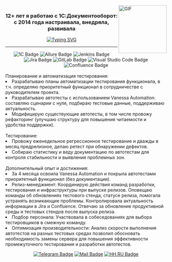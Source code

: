  <!-- Heading -->
<!-- code gif-->
<img align="right" alt="GIF" src="https://media.giphy.com/media/v1.Y2lkPTc5MGI3NjExMjJ5aTdsNzQ4ZWhxcmN3aHZ0eXl4NmdodGsyZ2Nrem96MHd5Mml3ZyZlcD12MV9pbnRlcm5hbF9naWZfYnlfaWQmY3Q9Zw/ICbFPEIE96f89zWIWO/giphy.gif" width="150" />
<h3 align="center">12+ лет я работаю с 1С:Документооборот:<br>с 2014 года настраивала, внедряла, развивала</h3>

<div align="center"><a href="https://git.io/typing-svg"><img src="https://readme-typing-svg.demolab.com?font=Open+Sans&weight=600&size=22&duration=2800&color=109ACA&center=true&vCenter=true&multiline=true&width=435&lines=%D1%81+2022+%D0%B3%D0%BE%D0%B4%D0%B0+%D0%BF%D0%B5%D1%80%D0%B5%D1%88%D0%BB%D0%B0+%D0%B2+%D1%82%D0%B5%D1%81%D1%82%D0%B8%D1%80%D0%BE%D0%B2%D0%B0%D0%BD%D0%B8%D0%B5" alt="Typing SVG" /></a></div>

<!-- About section -->
---

<div align="center">
<img src="https://img.shields.io/badge/1C-e9eb27?style=for-the-badge&logo=1C&logoColor=white" alt="1C Badge" /> <img src="https://img.shields.io/badge/Allure-E6007A?style=for-the-badge&logo=allure&logoColor=white" alt="Allure Badge" /> <img src="https://img.shields.io/badge/Jenkins-%232C5263.svg?style=for-the-badge&logo=jenkins&logoColor=white" alt="Jenkins Badge" /> <img src="https://img.shields.io/badge/Jira-%230A0FFF.svg?style=for-the-badge&logo=jira&logoColor=white" alt="Jira Badge" /> <img src="https://img.shields.io/badge/GitLab-blue?style=for-the-badge&logo=gitLab&logoColor=white" alt="GitLab Badge" /> <img src="https://img.shields.io/badge/VS Code-0078d7.svg?style=for-the-badge&logo=visualstudiocode&logoColor=white" alt="Visual Studio Code Badge" /> <img src="https://img.shields.io/badge/Confluence-%23172BF4.svg?style=for-the-badge&logo=confluence&logoColor=white" alt="Confluence Badge" /></div>

<!-- About section: END -->

<!-- Skills-->
<div id="text" align="left">
<br>Планирование и автоматизация тестирования:
<li> Разрабатываю планы автоматизации тестирования функционала, в т.ч. определяю приоритетный функционал в сотрудничестве с руководителем проекта.</li>
<li> Разрабатываю автотесты с использованием Vanessa Automation: составляю сценарии с нуля, подбираю тестовые данные, поддерживаю актуальность.</li>
<li> Модифицирую существующие автотесты, в том числе провожу рефакторинг (улучшаю структуру для повышения читаемости и удобства поддержки).</li>
<br>Тестирование:  
<li>  Провожу еженедельное регрессионное тестирование и дважды в месяц предрелизное, делаю ретест при обнаружении дефектов. </li>
<li>  Собираю статистику и веду документацию по автотестам для контроля стабильности и выявления проблемных зон.</li>
<br>Дополнительный опыт и достижения:  
<li>  За 4 месяца освоила Vanessa Automation и покрыла автотестами приоритетный функционал (без документации).</li>
<li>  Релиз-менеджмент:  Координирую действия команд разработки, тестирования и инфраструктуры при выпуске релизов. Оповещаю команды об обновлениях тестового стенда, статусе релиза, помогала устранять возникающие проблемы. Контролировала актуальность информации в Jira и Confluence. Отвечаю за обновление продуктивной среды и тестовых стендов после выпуска релиза.</li>
<li>  Подбор персонала:  Участвовала в собеседованиях для выбора тестировщиков в смежную команду.</li>
<li>  Оптимизация производительности:  Анализ скорости выполнения автотестов на разных тестовых средах позволил обосновать необходимость замены сервера для повышения эффективности промежуточного тестирования и разработки автотестов.</li>
</div>
<p align="center">
<div id="badges2" align="center">
  <a href="https://t.me/m_budda">
    <img src="https://img.shields.io/badge/Telegram-blue?style=for-the-badge&logo=telegram&logoColor=white" alt="Telegram Badge"/></a>
  <a href="mailto:ksenia.sotnikova@yandex.ru">
    <img src="https://img.shields.io/badge/Mail-red?style=for-the-badge&logo=mail&logoColor=white" alt="Mail Badge"/></a>
  <a href="https://hh.ru/resume/a8cef7f5ff074590640039ed1f44346b795447">
    <img src="https://img.shields.io/badge/HH.RU-red?style=for-the-badge&logo=HH.RU&logoColor=white" alt="HH.RU Badge"/></a></div>
</p>
<!-- THE END -->
